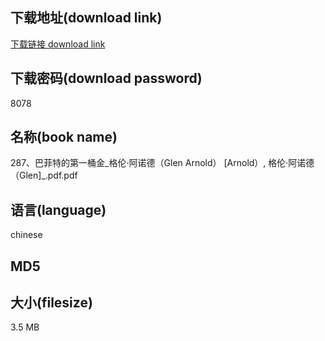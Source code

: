 ## 下载地址(download link)
[下载链接 download link](https://tutu365.netlify.app/?s=287%E3%80%81%E5%B7%B4%E8%8F%B2%E7%89%B9%E7%9A%84%E7%AC%AC%E4%B8%80%E6%A1%B6%E9%87%91_%E6%A0%BC%E4%BC%A6%C2%B7%E9%98%BF%E8%AF%BA%E5%BE%B7%EF%BC%88Glen+Arnold%EF%BC%89+%5BArnold%EF%BC%89%2C+%E6%A0%BC%E4%BC%A6%C2%B7%E9%98%BF%E8%AF%BA%E5%BE%B7%EF%BC%88Glen%5D_.pdf)

## 下载密码(download password)
8078

## 名称(book name)
287、巴菲特的第一桶金_格伦·阿诺德（Glen Arnold） [Arnold）, 格伦·阿诺德（Glen]_.pdf.pdf

## 语言(language)
chinese

## MD5


## 大小(filesize)
3.5 MB
